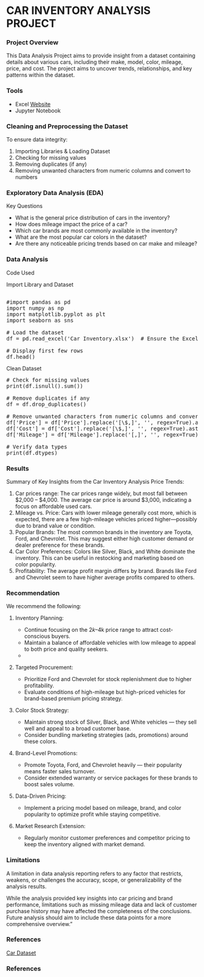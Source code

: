 # CAR INVENTORY ANALYSIS PROJECT


### Project Overview 

This Data Analysis Project aims to provide insight from a dataset containing details about various cars, including their make, model, color, mileage, price, and cost. The project aims to uncover trends, relationships, and key patterns within the dataset.


### Tools

- Excel [Website](https://office.com)
- Jupyter Notebook


### Cleaning and Preprocessing the Dataset
  To ensure data integrity:
  1. Importing Libraries & Loading Dataset
  2. Checking for missing values
  3. Removing duplicates (if any)
  4. Removing unwanted characters from numeric columns and convert to numbers


 ### Exploratory Data Analysis (EDA)

  Key Questions
  
- What is the general price distribution of cars in the inventory?
- How does mileage impact the price of a car? 
- Which car brands are most commonly available in the inventory? 
- What are the most popular car colors in the dataset? 
- Are there any noticeable pricing trends based on car make and mileage?


 ### Data Analysis
Code Used

Import Library and Dataset

<pre> 
#import pandas as pd
import numpy as np
import matplotlib.pyplot as plt
import seaborn as sns

# Load the dataset
df = pd.read_excel('Car Inventory.xlsx')  # Ensure the Excel file is in the same folder or provide full path

# Display first few rows
df.head()  </pre>

Clean Dataset

<pre>
# Check for missing values
print(df.isnull().sum())

# Remove duplicates if any
df = df.drop_duplicates()

# Remove unwanted characters from numeric columns and convert to numbers
df['Price'] = df['Price'].replace('[\$,]', '', regex=True).astype(float)
df['Cost'] = df['Cost'].replace('[\$,]', '', regex=True).astype(float)
df['Mileage'] = df['Mileage'].replace('[,]', '', regex=True).astype(int)

# Verify data types
print(df.dtypes) </pre>


### Results

Summary of Key Insights from the Car Inventory Analysis Price Trends:

1. Car prices range: The car prices range widely, but most fall between $2,000 – $4,000. The average car price is around $3,000, indicating a focus on affordable used cars.
2. Mileage vs. Price: Cars with lower mileage generally cost more, which is expected, there are a few high-mileage vehicles priced higher—possibly due to brand value or condition.
3. Popular Brands: The most common brands in the inventory are Toyota, Ford, and Chevrolet. This may suggest either high customer demand or dealer preference for these brands.
4. Car Color Preferences: Colors like Silver, Black, and White dominate the inventory. This can be useful in restocking and marketing based on color popularity.
5. Profitability: The average profit margin differs by brand. Brands like Ford and Chevrolet seem to have higher average profits compared to others.


### Recommendation

We recommend the following: 

1. Inventory Planning:
   - Continue focusing on the $2k–$4k price range to attract cost-conscious buyers.
   - Maintain a balance of affordable vehicles with low mileage to appeal to both price and quality seekers.
   - 
2. Targeted Procurement:
   - Prioritize Ford and Chevrolet for stock replenishment due to higher profitability.
   - Evaluate conditions of high-mileage but high-priced vehicles for brand-based premium pricing strategy.

3. Color Stock Strategy:
   - Maintain strong stock of Silver, Black, and White vehicles — they sell well and appeal to a broad customer base.
   - Consider bundling marketing strategies (ads, promotions) around these colors.

5. Brand-Level Promotions:
   - Promote Toyota, Ford, and Chevrolet heavily — their popularity means faster sales turnover.
   - Consider extended warranty or service packages for these brands to boost sales volume.

6. Data-Driven Pricing:
   - Implement a pricing model based on mileage, brand, and color popularity to optimize profit while staying competitive.

7. Market Research Extension:
   - Regularly monitor customer preferences and competitor pricing to keep the inventory aligned with market demand. 

  

### Limitations

A limitation in data analysis reporting refers to any factor that restricts, weakens, or challenges the accuracy, scope, or generalizability of the analysis results.

While the analysis provided key insights into car pricing and brand performance, limitations such as missing mileage data and lack of customer purchase history may have affected the completeness of the conclusions. Future analysis should aim to include these data points for a more comprehensive overview.”


### References

[Car Dataset](https://docs.google.com/spreadsheets/d/148gzCAxQno4wlIj_tzgUIyDTG8y4ifRr/edit?usp=sharing&ouid=107969485968939728677&rtpof=true&sd=true)
 

### References
